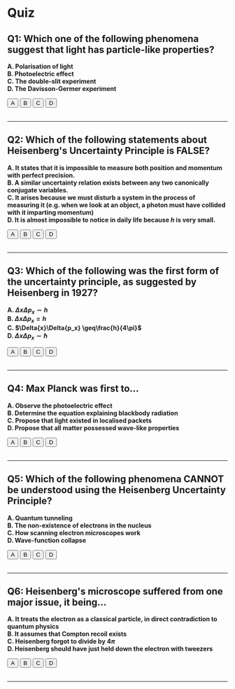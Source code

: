 # Quiz
<script>
		function mark(element, num, correct) {
			if (correct) {
				element.style.color = 'green';
				document.getElementById('explanation'+num).style.display = 'block';
				document.getElementById('incorrect'+num).style.display = 'none';
			} else {
				element.style.color = 'red';
				document.getElementById('explanation'+num).style.display = 'none';
				document.getElementById('incorrect'+num).style.display = 'block';
			}
		}
	</script>
	


## Q1: Which one of the following phenomena suggest that light has particle-like properties?

**A. Polarisation of light** <br>
**B. Photoelectric effect** <br>
**C. The double-slit experiment** <br>
**D. The Davisson-Germer experiment**<br>

<button class='md-button' onClick="mark(this, 1, false)">A</button> 
<button class='md-button' onClick="mark(this, 1, true)">B</button> 
<button class='md-button' onClick="mark(this, 1, false)">C</button>
<button class='md-button' onClick="mark(this, 1, false)">D</button> 
<br><br>

<section id='incorrect1' style="display:none;" markdown="block"> 
!!! failure "Incorrect!"
	Try again?
	
	![image](img/sad.jpg){ style=width:200px  }
</section>
<section id='explanation1' style="display:none;" markdown="block"> 
!!! success "Correct!"
	**Polarisation of light** and the **double-slit experiment** both showcase the *wave-like properties* of light. The **Davission-Germer experiment** shows the *particulate nature of electrons* rather than light. Hence, only the **photoelectric effect** showed that light was emitted in discrete packets.
	
	![image](img/happy.jpg){ style=width:200px }
</section>
<hr>



## Q2: Which of the following statements about Heisenberg's Uncertainty Principle is FALSE?

 **A. It states that it is impossible to measure both position and momentum with perfect precision.** <br>
 **B. A similar uncertainty relation exists between any two canonically conjugate variables.**<br>
 **C. It arises because we must disturb a system in the process of measuring it (e.g. when we look at an object, a photon must have collided with it imparting momentum)**<br>
 **D. It is almost impossible to notice in daily life because $h$ is very small.**<br>
 
<button class='md-button' onClick="mark(this, 2, false)">A</button> 
<button class='md-button' onClick="mark(this, 2, false)">B</button> 
<button class='md-button' onClick="mark(this, 2, true)">C</button> 
<button class='md-button' onClick="mark(this, 2, false)">D</button> 
<br><br>

<section id='incorrect2' style="display:none;" markdown="block"> 
!!! failure "Incorrect!"
	Try again?
	
	![image](img/sad.jpg){ style=width:200px  }
</section>
<section id='explanation2' style="display:none;" markdown="block"> 
!!! success "Correct!"
	Heisenberg's uncertainty principle is an inherent property of all quantum systems. In certain interpretations, it is explained by the indeterminate nature of particles. The disturbance of a system in the process of conducting measurements is a separate phenomenon known as the **observer effect**. But even if we could perfectly measure a quantity without changing the system, the uncertainty principle would still hold!
	
	![image](img/happy.jpg){ style=width:200px }
</section>
<hr>

## Q3: Which of the following was the first form of the uncertainty principle, as suggested by Heisenberg in 1927?

 **A. $\Delta{x}\Delta{p_x} \sim h$** <br>
 **B. $\Delta{x}\Delta{p_x} = h$**<br>
 **C. $\Delta{x}\Delta{p_x} \geq\frac{h}{4\pi}$**<br>
 **D. $\Delta{x}\Delta{p_x} \sim \hbar$**<br>
 
<button class='md-button' onClick="mark(this, 3, true)">A</button> 
<button class='md-button' onClick="mark(this, 3, false)">B</button> 
<button class='md-button' onClick="mark(this, 3, false)">C</button> 
<button class='md-button' onClick="mark(this, 3, false)">D</button> 
<br><br>

<section id='incorrect3' style="display:none;" markdown="block"> 
!!! failure "Incorrect!"
	Try again?
	
	![image](img/sad.jpg){ style=width:200px  }
</section>
<section id='explanation3' style="display:none;" markdown="block"> 
!!! success "Correct!"
	The more popular form $\Delta{x}\Delta{p_x} \geq\frac{h}{4\pi}$ would only be proposed by Earle Hesse Kennard later that year.
	
	![image](img/happy.jpg){ style=width:200px }
</section>
<hr>


## Q4: Max Planck was first to...

 **A. Observe the photoelectric effect** <br>
 **B. Determine the equation explaining blackbody radiation** <br>
 **C. Propose that light existed in localised packets** <br>
 **D. Propose that all matter possessed wave-like properties** <br>
 
<button class='md-button' onClick="mark(this, 4, false)">A</button> 
<button class='md-button' onClick="mark(this, 4, true)">B</button> 
<button class='md-button' onClick="mark(this, 4, false)">C</button> 
<button class='md-button' onClick="mark(this, 4, false)">D</button> 
<br><br>

<section id='incorrect4' style="display:none;" markdown="block"> 
!!! failure "Incorrect!"
	Try again?
	
	![image](img/sad.jpg){ style=width:200px  }
</section>
<section id='explanation4' style="display:none;" markdown="block"> 
!!! success "Correct!"
	These milestones were done by Hertz, **Planck**, Einstein and De Broglie respectively.
	
	![image](img/happy.jpg){ style=width:200px }
</section>
<hr>

## Q5: Which of the following phenomena CANNOT be understood using the Heisenberg Uncertainty Principle?

 **A. Quantum tunneling** <br>
 **B. The non-existence of electrons in the nucleus** <br>
 **C. How scanning electron microscopes work** <br>
 **D. Wave-function collapse** <br>
 
<button class='md-button' onClick="mark(this, 5, false)">A</button> 
<button class='md-button' onClick="mark(this, 5, false)">B</button> 
<button class='md-button' onClick="mark(this, 5, false)">C</button> 
<button class='md-button' onClick="mark(this, 5, true)">D</button> 
<br><br>

<section id='incorrect5' style="display:none;" markdown="block"> 
!!! failure "Incorrect!"
	Try again?
	
	![image](img/sad.jpg){ style=width:200px  }
</section>
<section id='explanation5' style="display:none;" markdown="block"> 
!!! success "Correct!"
	Wave-function collapse is still not well-understood, and is explained differently across different interpretations of quantum mechanics. But Heisenberg's Uncertainty Principle and its mathematical basis stands true across all interpretations.
	
	![image](img/happy.jpg){ style=width:200px }
</section>
<hr>

## Q6: Heisenberg's microscope suffered from one major issue, it being...

 **A. It treats the electron as a classical particle, in direct contradiction to quantum physics** <br>
 **B. It assumes that Compton recoil exists** <br>
 **C. Heisenberg forgot to divide by $4\pi$** <br>
 **D. Heisenberg should have just held down the electron with tweezers** <br>
 
<button class='md-button' onClick="mark(this, 6, true)">A</button> 
<button class='md-button' onClick="mark(this, 6, false)">B</button> 
<button class='md-button' onClick="mark(this, 6, false)">C</button> 
<button class='md-button' onClick="mark(this, 6, false)">D</button> 
<br><br>

<section id='incorrect6' style="display:none;" markdown="block"> 
!!! failure "Incorrect!"
	Try again?
	
	![image](img/sad.jpg){ style=width:200px  }
</section>
<section id='explanation6' style="display:none;" markdown="block"> 
!!! success "Correct!"
	The proof of this result is left to the reader as an exercise.
	
	![image](img/happy.jpg){ style=width:200px }
</section>
<hr>